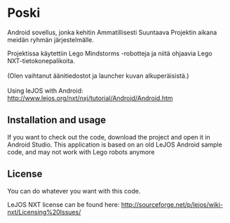 # Poski

Android sovellus, jonka kehitin Ammatillisesti Suuntaava Projektin aikana meidän ryhmän järjestelmälle.

Projektissa käytettiin Lego Mindstorms -robotteja ja niitä ohjaavia Lego NXT-tietokonepalikoita.
<br><br>
(Olen vaihtanut äänitiedostot ja launcher kuvan alkuperäisistä.)
<br><br>
Using leJOS with Android:
http://www.lejos.org/nxt/nxj/tutorial/Android/Android.htm



## Installation and usage

If you want to check out the code, download the project and open it in Android Studio.
This application is based on an old LeJOS Android sample code, and may not work with Lego robots anymore



## License

You can do whatever you want with this code.

LeJOS NXT license can be found here:
http://sourceforge.net/p/lejos/wiki-nxt/Licensing%20Issues/

